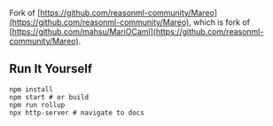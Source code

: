 Fork of [https://github.com/reasonml-community/Mareo](https://github.com/reasonml-community/Mareo), which is fork of [https://github.com/mahsu/MariOCaml](https://github.com/reasonml-community/Mareo).

## Run It Yourself

```
npm install
npm start # or build
npm run rollup
npx http-server # navigate to docs
```
